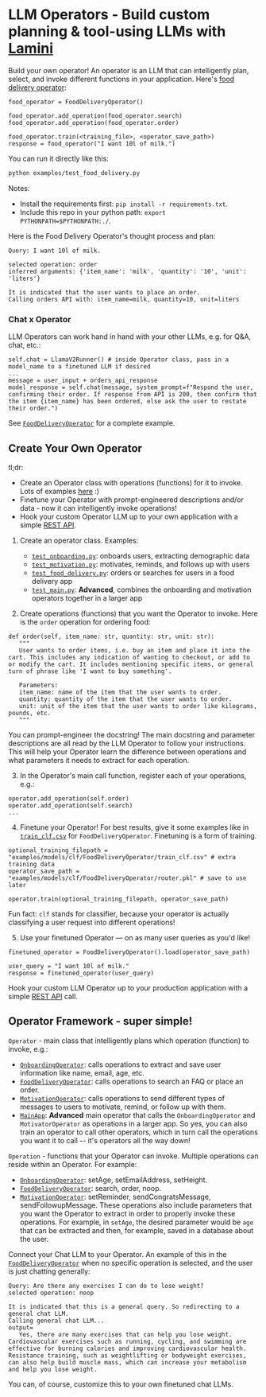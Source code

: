 # LLM Operators - Build custom planning & tool-using LLMs with [Lamini](https://lamini.ai)

Build your own operator! An operator is an LLM that can intelligently plan, select, and invoke different functions in your application. Here's [food delivery operator](examples/test_food_delivery.py):

```
food_operator = FoodDeliveryOperator()

food_operator.add_operation(food_operator.search)
food_operator.add_operation(food_operator.order)

food_operator.train(<training_file>, <operator_save_path>)
response = food_operator("I want 10l of milk.")
```

You can run it directly like this:
```bash
python examples/test_food_delivery.py
```
Notes:
* Install the requirements first: `pip install -r requirements.txt`.
* Include this repo in your python path: `export PYTHONPATH=$PYTHONPATH:./`.

Here is the Food Delivery Operator's thought process and plan:
```
Query: I want 10l of milk.

selected operation: order
inferred arguments: {'item_name': 'milk', 'quantity': '10', 'unit': 'liters'}

It is indicated that the user wants to place an order.
Calling orders API with: item_name=milk, quantity=10, unit=liters
```

### Chat x Operator
LLM Operators can work hand in hand with your other LLMs, e.g. for Q&A, chat, etc.:
```
self.chat = LlamaV2Runner() # inside Operator class, pass in a model_name to a finetuned LLM if desired
...
message = user_input + orders_api_response
model_response = self.chat(message, system_prompt=f"Respond the user, confirming their order. If response from API is 200, then confirm that the item {item_name} has been ordered, else ask the user to restate their order.")
```

See [`FoodDeliveryOperator`](examples/test_food_delivery.py) for a complete example.

## Create Your Own Operator

tl;dr:
* Create an Operator class with operations (functions) for it to invoke. Lots of examples [here](examples/) :)
* Finetune your Operator with prompt-engineered descriptions and/or data - now it can intelligently invoke operations!
* Hook your custom Operator LLM up to your own application with a simple [REST API](https://lamini-ai.github.io/API/completions/).

1. Create an operator class. Examples:
    * [`test_onboarding.py`](examples/test_onboarding.py): onboards users, extracting demographic data
    * [`test_motivation.py`](examples/test_motivation.py): motivates, reminds, and follows up with users
    * [`test_food_delivery.py`](examples/test_food_delivery.py): orders or searches for users in a food delivery app
    * [`test_main.py`](examples/test_main.py): **Advanced**, combines the onboarding and motivation operators together in a larger app

2. Create operations (functions) that you want the Operator to invoke. Here is the `order` operation for ordering food: 
```
def order(self, item_name: str, quantity: str, unit: str):
   """
   User wants to order items, i.e. buy an item and place it into the cart. This includes any indication of wanting to checkout, or add to or modify the cart. It includes mentioning specific items, or general turn of phrase like 'I want to buy something'.
   
   Parameters:
   item_name: name of the item that the user wants to order.
   quantity: quantity of the item that the user wants to order.
   unit: unit of the item that the user wants to order like kilograms, pounds, etc.
   """
```
You can prompt-engineer the docstring! The main docstring and parameter descriptions are all read by the LLM Operator to follow your instructions. This will help your Operator learn the difference between operations and what parameters it needs to extract for each operation.

3. In the Operator's main call function, register each of your operations, e.g.:
```
operator.add_operation(self.order)
operator.add_operation(self.search)
...
```

4. Finetune your Operator! For best results, give it some examples like in [`train_clf.csv`](examples/models/clf/FoodDeliveryOperator/train_clf.csv) for `FoodDeliveryOperator`. Finetuning is a form of training.
```
optional_training_filepath = "examples/models/clf/FoodDeliveryOperator/train_clf.csv" # extra training data
operator_save_path = "examples/models/clf/FoodDeliveryOperator/router.pkl" # save to use later

operator.train(optional_training_filepath, operator_save_path)
```
Fun fact: `clf` stands for classifier, because your operator is actually classifying a user request into different operations!

5. Use your finetuned Operator — on as many user queries as you'd like!
```
finetuned_operator = FoodDeliveryOperator().load(operator_save_path)

user_query = "I want 10l of milk."
response = finetuned_operator(user_query)
```
Hook your custom LLM Operator up to your production application with a simple [REST API](https://lamini-ai.github.io/API/completions/) call.

## Operator Framework - super simple!

`Operator` - main class that intelligently plans which operation (function) to invoke, e.g.:
* [`OnboardingOperator`](examples/test_onboarding.py): calls operations to extract and save user information like name, email, age, etc.
* [`FoodDeliveryOperator`](examples/test_food_delivery.py): calls operations to search an FAQ or place an order.
* [`MotivationOperator`](examples/test_motivation.py): calls operations to send different types of messages to users to motivate, remind, or follow up with them.
* [`MainApp`](examples/test_main.py): **Advanced** main operator that calls the `OnboardingOperator` and `MotivatorOperator` as operations in a larger app. So yes, you can also train an operator to call other operators, which in turn call the operations you want it to call -- it's operators all the way down!

`Operation` - functions that your Operator can invoke. Multiple operations can reside within an Operator. For example: 
* [`OnboardingOperator`](examples/test_onboarding.py): setAge, setEmailAddress, setHeight.
* [`FoodDeliveryOperator`](examples/test_food_delivery.py): search, order, noop.
* [`MotivationOperator`](examples/test_motivation.py): setReminder, sendCongratsMessage, sendFollowupMessage.
These operations also include parameters that you want the Operator to extract in order to properly invoke these operations. For example, in `setAge`, the desired parameter would be `age` that can be extracted and then, for example, saved in a database about the user.

Connect your Chat LLM to your Operator. An example of this in the [`FoodDeliveryOperator`](examples/test_food_delivery.py) when no specific operation is selected, and the user is just chatting generally:
```
Query: Are there any exercises I can do to lose weight?
selected operation: noop

It is indicated that this is a general query. So redirecting to a general chat LLM.
Calling general chat LLM...
output=
   Yes, there are many exercises that can help you lose weight. Cardiovascular exercises such as running, cycling, and swimming are effective for burning calories and improving cardiovascular health. Resistance training, such as weightlifting or bodyweight exercises, can also help build muscle mass, which can increase your metabolism and help you lose weight.
```

You can, of course, customize this to your own finetuned chat LLMs.

